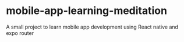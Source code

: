 # mobile-app-learning-meditation
A small project to learn mobile app development using React native and expo router
